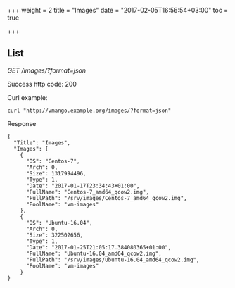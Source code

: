 +++
weight = 2
title = "Images"
date = "2017-02-05T16:56:54+03:00"
toc = true

+++

## List

*GET /images/?format=json*

Success http code: 200

Curl example:

    curl "http://vmango.example.org/images/?format=json"

Response

    {
      "Title": "Images",
      "Images": [
        {
          "OS": "Centos-7",
          "Arch": 0,
          "Size": 1317994496,
          "Type": 1,
          "Date": "2017-01-17T23:34:43+01:00",
          "FullName": "Centos-7_amd64_qcow2.img",
          "FullPath": "/srv/images/Centos-7_amd64_qcow2.img",
          "PoolName": "vm-images"
        },
        {
          "OS": "Ubuntu-16.04",
          "Arch": 0,
          "Size": 322502656,
          "Type": 1,
          "Date": "2017-01-25T21:05:17.384080365+01:00",
          "FullName": "Ubuntu-16.04_amd64_qcow2.img",
          "FullPath": "/srv/images/Ubuntu-16.04_amd64_qcow2.img",
          "PoolName": "vm-images"
        }
    }
